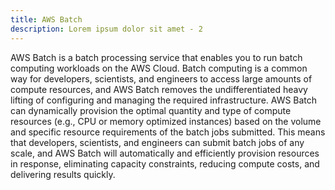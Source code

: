 ```yaml
---
title: AWS Batch
description: Lorem ipsum dolor sit amet - 2
---
```


AWS Batch is a batch processing service that enables you to run batch computing workloads on the AWS Cloud. Batch computing is a common way for developers, scientists, and engineers to access large amounts of compute resources, and AWS Batch removes the undifferentiated heavy lifting of configuring and managing the required infrastructure. AWS Batch can dynamically provision the optimal quantity and type of compute resources (e.g., CPU or memory optimized instances) based on the volume and specific resource requirements of the batch jobs submitted. This means that developers, scientists, and engineers can submit batch jobs of any scale, and AWS Batch will automatically and efficiently provision resources in response, eliminating capacity constraints, reducing compute costs, and delivering results quickly.
